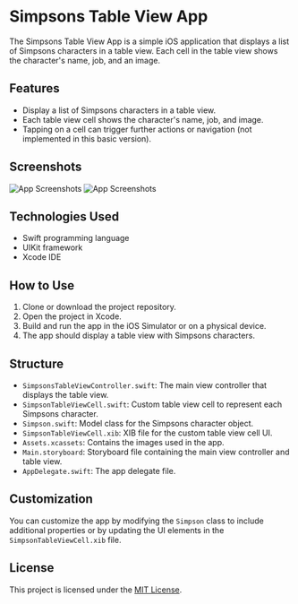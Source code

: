 # Simpsons Table View App

The Simpsons Table View App is a simple iOS application that displays a list of Simpsons characters in a table view. Each cell in the table view shows the character's name, job, and an image.

## Features

- Display a list of Simpsons characters in a table view.
- Each table view cell shows the character's name, job, and image.
- Tapping on a cell can trigger further actions or navigation (not implemented in this basic version).

## Screenshots

![App Screenshots](Assets.xcassets/ss.imageset/ss.png)
![App Screenshots](Assets.xcassets/ss2.imageset/ss2.png)

## Technologies Used

- Swift programming language
- UIKit framework
- Xcode IDE

## How to Use

1. Clone or download the project repository.
2. Open the project in Xcode.
3. Build and run the app in the iOS Simulator or on a physical device.
4. The app should display a table view with Simpsons characters.

## Structure

- `SimpsonsTableViewController.swift`: The main view controller that displays the table view.
- `SimpsonTableViewCell.swift`: Custom table view cell to represent each Simpsons character.
- `Simpson.swift`: Model class for the Simpsons character object.
- `SimpsonTableViewCell.xib`: XIB file for the custom table view cell UI.
- `Assets.xcassets`: Contains the images used in the app.
- `Main.storyboard`: Storyboard file containing the main view controller and table view.
- `AppDelegate.swift`: The app delegate file.

## Customization

You can customize the app by modifying the `Simpson` class to include additional properties or by updating the UI elements in the `SimpsonTableViewCell.xib` file.

## License

This project is licensed under the [MIT License](LICENSE).



